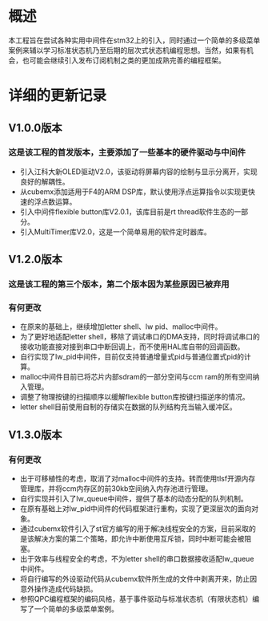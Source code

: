 # 概述
本工程旨在尝试各种实用中间件在stm32上的引入，同时通过一个简单的多级菜单案例来辅以学习标准状态机乃至后期的层次式状态机编程思想。当然，如果有机会，也可能会继续引入发布订阅机制之类的更加成熟完善的编程框架。  
# 详细的更新记录
## V1.0.0版本
### 这是该工程的首发版本，主要添加了一些基本的硬件驱动与中间件
* 引入江科大新OLED驱动V2.0，该驱动将屏幕内容的绘制与显示分离开，实现良好的解耦性。  
* 从cubemx添加适用于F4的ARM DSP库，默认使用浮点运算指令以实现更快速的浮点数运算。  
* 引入中间件flexible button库V2.0.1，该库目前是rt thread软件生态的一部分。  
* 引入MultiTimer库V2.0，这是一个简单易用的软件定时器库。   

## V1.2.0版本
### 这是该工程的第三个版本，第二个版本因为某些原因已被弃用
### 有何更改
* 在原来的基础上，继续增加letter shell、lw pid、malloc中间件。
* 为了更好地适配letter shell，移除了调试串口的DMA支持，同时将调试串口的接收功能直接对接到串口中断回调上，而不使用HAL库自带的回调函数。
* 自行实现了lw_pid中间件，目前仅支持普通增量式pid与普通位置式pid的计算。
* malloc中间件目前已将芯片内部sdram的一部分空间与ccm ram的所有空间纳入管理。
* 调整了物理按键的扫描顺序以缓解flexible button库按键扫描逆序的情况。
* letter shell目前使用自制的存储实在数据的队列结构充当输入缓冲区。

## V1.3.0版本
### 有何更改
* 出于可移植性的考虑，取消了对malloc中间件的支持。转而使用tlsf开源内存管理库，并将ccm内存区的前30kb空间纳入内存池进行管理。  
* 自行实现并引入了lw_queue中间件，提供了基本的动态分配的队列机制。  
* 在原有基础上对lw_pid中间件的代码框架进行重构，实现了更深层次的面向对象。  
* 通过cubemx软件引入了st官方编写的用于解决线程安全的方案，目前采取的是该解决方案的第二个策略，即允许中断使用互斥锁，同时中断可能会被阻塞。  
* 出于效率与线程安全的考虑，不为letter shell的串口数据接收适配lw_queue中间件。  
* 将自行编写的外设驱动代码从cubemx软件所生成的文件中剥离开来，防止因意外操作造成代码缺损。
* 参照QPC编程框架的编码风格，基于事件驱动与标准状态机（有限状态机）编写了一个简单的多级菜单案例。
